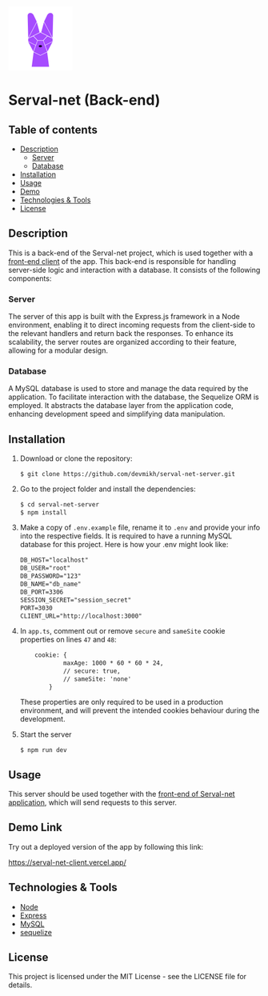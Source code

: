 <img src='https://raw.githubusercontent.com/devmikh/serval-net-client/cce12999bb16a5436181430e318c3da0cf27a3ff/public/icons/serval-logo.svg' width='128'>

# Serval-net (Back-end)

## Table of contents

- [Description](#desc)
  - [Server](#server)
  - [Database](#database)
- [Installation](#installation)
- [Usage](#usage)
- [Demo](#demo)
- [Technologies & Tools](#tools)
- [License](#license)

<a id="desc"></a>

## Description

This is a back-end of the Serval-net project, which is used together with a [front-end client](https://github.com/devmikh/serval-net-client) of the app. This back-end is responsible for handling server-side logic and interaction with a database. It consists of the following components:

<a id="server"></a>

### Server

The server of this app is built with the Express.js framework in a Node environment, enabling it to direct incoming requests from the client-side to the relevant handlers and return back the responses. To enhance its scalability, the server routes are organized according to their feature, allowing for a modular design.

<a id="database"></a>

### Database

A MySQL database is used to store and manage the data required by the application. To facilitate interaction with the database, the Sequelize ORM is employed. It abstracts the database layer from the application code, enhancing development speed and simplifying data manipulation.

<a id="installation"></a>

## Installation

1. Download or clone the repository:

   ```
   $ git clone https://github.com/devmikh/serval-net-server.git
   ```

2. Go to the project folder and install the dependencies:

   ```
   $ cd serval-net-server
   $ npm install
   ```

3. Make a copy of `.env.example` file, rename it to `.env` and provide your info into the respective fields. It is required to have a running MySQL database for this project. Here is how your .env might look like:

   ```
   DB_HOST="localhost"
   DB_USER="root"
   DB_PASSWORD="123"
   DB_NAME="db_name"
   DB_PORT=3306
   SESSION_SECRET="session_secret"
   PORT=3030
   CLIENT_URL="http://localhost:3000"
   ```

4. In `app.ts`, comment out or remove `secure` and `sameSite` cookie properties on lines `47` and `48`:

   ```
       cookie: {
               maxAge: 1000 * 60 * 60 * 24,
               // secure: true,
               // sameSite: 'none'
           }
   ```

   These properties are only required to be used in a production environment, and will prevent the intended cookies behaviour during the development.

5. Start the server
   ```
   $ npm run dev
   ```

<a id="usage"></a>

## Usage

This server should be used together with the [front-end of Serval-net application](https://github.com/devmikh/serval-net-client), which will send requests to this server.

<a id="demo"></a>

## Demo Link

Try out a deployed version of the app by following this link:

https://serval-net-client.vercel.app/

<a id="tools"></a>

## Technologies & Tools

- [Node](https://nodejs.org/)
- [Express](https://expressjs.com/)
- [MySQL](https://www.mysql.com/)
- [sequelize](https://sequelize.org/)

<a id="license"></a>

## License

This project is licensed under the MIT License - see the LICENSE file for details.
